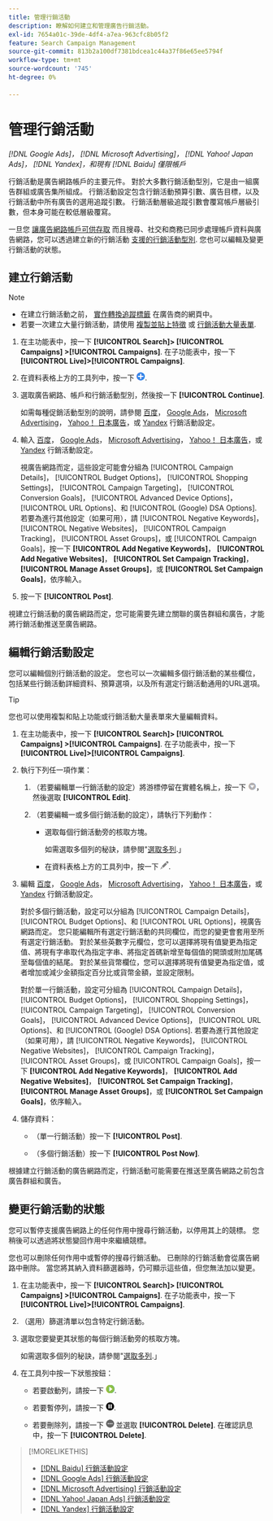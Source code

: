 ```yaml
---
title: 管理行銷活動
description: 瞭解如何建立和管理廣告行銷活動。
exl-id: 7654a01c-39de-4df4-a7ea-963cfc8b05f2
feature: Search Campaign Management
source-git-commit: 813b2a100df7381bdcea1c44a37f86e65ee5794f
workflow-type: tm+mt
source-wordcount: '745'
ht-degree: 0%

---
```


# 管理行銷活動

*[!DNL Google Ads]， [!DNL Microsoft Advertising]， [!DNL Yahoo! Japan Ads]， [!DNL Yandex]，和現有 [!DNL Baidu] 僅限帳戶*

行銷活動是廣告網路帳戶的主要元件。 對於大多數行銷活動型別，它是由一組廣告群組或廣告集所組成。 行銷活動設定包含行銷活動預算引數、廣告目標，以及行銷活動中所有廣告的選用追蹤引數。 行銷活動層級追蹤引數會覆寫帳戶層級引數，但本身可能在較低層級覆寫。

一旦您 [讓廣告網路帳戶可供存取](/help/search-social-commerce/campaign-management/accounts/ad-network-account-manage.md) 而且搜尋、社交和商務已同步處理帳戶資料與廣告網路，您可以透過建立新的行銷活動 [支援的行銷活動型別](/help/search-social-commerce/introduction/supported-inventory.md). 您也可以編輯及變更行銷活動的狀態。

## 建立行銷活動

>[!NOTE]
>
>* 在建立行銷活動之前， [實作轉換追蹤標籤](/help/search-social-commerce/tracking/conversion-tracking-about.md) 在廣告商的網頁中。
>* 若要一次建立大量行銷活動，請使用 [複製並貼上特徵](/help/search-social-commerce/campaign-management/campaigns/copy-paste.md) 或 [行銷活動大量表單](/help/search-social-commerce/campaign-management/bulksheets/bulksheet-about.md).

1. 在主功能表中，按一下 **[!UICONTROL Search]> [!UICONTROL Campaigns] >[!UICONTROL Campaigns]**. 在子功能表中，按一下 **[!UICONTROL Live]>[!UICONTROL Campaigns]**.

1. 在資料表格上方的工具列中，按一下 ![建立](/help/search-social-commerce/assets/add.png "建立").

1. 選取廣告網路、帳戶和行銷活動型別，然後按一下 **[!UICONTROL Continue]**.

   如需每種促銷活動型別的說明，請參閱 [百度](/help/search-social-commerce/campaign-management/campaigns/campaign-settings-baidu.md)， [Google Ads](/help/search-social-commerce/campaign-management/campaigns/campaign-settings-google.md)， [Microsoft Advertising](/help/search-social-commerce/campaign-management/campaigns/campaign-settings-microsoft.md)， [Yahoo！ 日本廣告](/help/search-social-commerce/campaign-management/campaigns/campaign-settings-yahoo-japan.md)，或 [Yandex](/help/search-social-commerce/campaign-management/campaigns/campaign-settings-yandex.md) 行銷活動設定。

1. 輸入 [百度](/help/search-social-commerce/campaign-management/campaigns/campaign-settings-baidu.md)， [Google Ads](/help/search-social-commerce/campaign-management/campaigns/campaign-settings-google.md)， [Microsoft Advertising](/help/search-social-commerce/campaign-management/campaigns/campaign-settings-microsoft.md)， [Yahoo！ 日本廣告](/help/search-social-commerce/campaign-management/campaigns/campaign-settings-yahoo-japan.md)，或 [Yandex](/help/search-social-commerce/campaign-management/campaigns/campaign-settings-yandex.md) 行銷活動設定。

   視廣告網路而定，這些設定可能會分組為 [!UICONTROL Campaign Details]， [!UICONTROL Budget Options]， [!UICONTROL Shopping Settings]， [!UICONTROL Campaign Targeting]， [!UICONTROL Conversion Goals]， [!UICONTROL Advanced Device Options]， [!UICONTROL URL Options]、和 [!UICONTROL (Google) DSA Options]. 若要為進行其他設定（如果可用），請 [!UICONTROL Negative Keywords]， [!UICONTROL Negative Websites]， [!UICONTROL Campaign Tracking]， [!UICONTROL Asset Groups]，或 [!UICONTROL Campaign Goals]，按一下 **[!UICONTROL Add Negative Keywords]**， **[!UICONTROL Add Negative Websites]**， **[!UICONTROL Set Campaign Tracking]**， **[!UICONTROL Manage Asset Groups]**，或 **[!UICONTROL Set Campaign Goals]**，依序輸入。

1. 按一下 **[!UICONTROL Post]**.

視建立行銷活動的廣告網路而定，您可能需要先建立關聯的廣告群組和廣告，才能將行銷活動推送至廣告網路。

## 編輯行銷活動設定

您可以編輯個別行銷活動的設定。 您也可以一次編輯多個行銷活動的某些欄位，包括某些行銷活動詳細資料、預算選項，以及所有選定行銷活動通用的URL選項。

>[!TIP]
>
>您也可以使用複製和貼上功能或行銷活動大量表單來大量編輯資料。

1. 在主功能表中，按一下 **[!UICONTROL Search]> [!UICONTROL Campaigns] >[!UICONTROL Campaigns]**. 在子功能表中，按一下 **[!UICONTROL Live]>[!UICONTROL Campaigns]**.

1. 執行下列任一項作業：

   1. （若要編輯單一行銷活動的設定）將游標停留在實體名稱上，按一下 ![功能表圖示](/help/search-social-commerce/assets/arrow-dropdown-menu.png "功能表圖示")，然後選取 **[!UICONTROL Edit]**.

   1. （若要編輯一或多個行銷活動的設定），請執行下列動作：

      * 選取每個行銷活動旁的核取方塊。

        如需選取多個列的秘訣，請參閱&quot;[選取多列](/help/search-social-commerce/common-tasks/navigation-editing-selection/multiple-rows-select.md).」

      * 在資料表格上方的工具列中，按一下 ![編輯](/help/search-social-commerce/assets/edit.png "編輯").

1. 編輯 [百度](/help/search-social-commerce/campaign-management/campaigns/campaign-settings-baidu.md)， [Google Ads](/help/search-social-commerce/campaign-management/campaigns/campaign-settings-google.md)， [Microsoft Advertising](/help/search-social-commerce/campaign-management/campaigns/campaign-settings-microsoft.md)， [Yahoo！ 日本廣告](/help/search-social-commerce/campaign-management/campaigns/campaign-settings-yahoo-japan.md)，或 [Yandex](/help/search-social-commerce/campaign-management/campaigns/campaign-settings-yandex.md) 行銷活動設定。

   對於多個行銷活動，設定可以分組為 [!UICONTROL Campaign Details]， [!UICONTROL Budget Options]、和 [!UICONTROL URL Options]，視廣告網路而定。 您只能編輯所有選定行銷活動的共同欄位，而您的變更會套用至所有選定行銷活動。 對於某些英數字元欄位，您可以選擇將現有值變更為指定值、將現有字串取代為指定字串、將指定首碼新增至每個值的開頭或附加尾碼至每個值的結尾。 對於某些貨幣欄位，您可以選擇將現有值變更為指定值，或者增加或減少金額指定百分比或貨幣金額，並設定限制。

   對於單一行銷活動，設定可分組為 [!UICONTROL Campaign Details]， [!UICONTROL Budget Options]， [!UICONTROL Shopping Settings]， [!UICONTROL Campaign Targeting]， [!UICONTROL Conversion Goals]， [!UICONTROL Advanced Device Options]， [!UICONTROL URL Options]、和 [!UICONTROL (Google) DSA Options]. 若要為進行其他設定（如果可用），請 [!UICONTROL Negative Keywords]， [!UICONTROL Negative Websites]， [!UICONTROL Campaign Tracking]， [!UICONTROL Asset Groups]，或 [!UICONTROL Campaign Goals]，按一下 **[!UICONTROL Add Negative Keywords]**， **[!UICONTROL Add Negative Websites]**， **[!UICONTROL Set Campaign Tracking]**， **[!UICONTROL Manage Asset Groups]**，或 **[!UICONTROL Set Campaign Goals]**，依序輸入。

1. 儲存資料：

   * （單一行銷活動）按一下 **[!UICONTROL Post]**.

   * （多個行銷活動）按一下 **[!UICONTROL Post Now]**.

根據建立行銷活動的廣告網路而定，行銷活動可能需要在推送至廣告網路之前包含廣告群組和廣告。

## 變更行銷活動的狀態

您可以暫停支援廣告網路上的任何作用中搜尋行銷活動，以停用其上的競標。 您稍後可以透過將狀態變回作用中來繼續競標。

您也可以刪除任何作用中或暫停的搜尋行銷活動。 已刪除的行銷活動會從廣告網路中刪除。 當您將其納入資料篩選器時，仍可顯示這些值，但您無法加以變更。

1. 在主功能表中，按一下 **[!UICONTROL Search]> [!UICONTROL Campaigns] >[!UICONTROL Campaigns]**. 在子功能表中，按一下 **[!UICONTROL Live]>[!UICONTROL Campaigns]**.

1. （選用）篩選清單以包含特定行銷活動。

1. 選取您要變更其狀態的每個行銷活動旁的核取方塊。

   如需選取多個列的秘訣，請參閱&quot;[選取多列](/help/search-social-commerce/common-tasks/navigation-editing-selection/multiple-rows-select.md).」

1. 在工具列中按一下狀態按鈕：

   * 若要啟動列，請按一下 ![啟動](/help/search-social-commerce/assets/activate.png "啟動").

   * 若要暫停列，請按一下 ![暫停](/help/search-social-commerce/assets/pause.png "暫停").

   * 若要刪除列，請按一下 ![更多](/help/search-social-commerce/assets/more.png "更多") 並選取 **[!UICONTROL Delete]**. 在確認訊息中，按一下 **[!UICONTROL Delete]**.

>[!MORELIKETHIS]
>
>* [[!DNL Baidu] 行銷活動設定](/help/search-social-commerce/campaign-management/campaigns/campaign-settings-baidu.md)
>* [[!DNL Google Ads] 行銷活動設定](/help/search-social-commerce/campaign-management/campaigns/campaign-settings-google.md)
>* [[!DNL Microsoft Advertising] 行銷活動設定](/help/search-social-commerce/campaign-management/campaigns/campaign-settings-microsoft.md)
>* [[!DNL Yahoo! Japan Ads] 行銷活動設定](/help/search-social-commerce/campaign-management/campaigns/campaign-settings-yahoo-japan.md)
>* [[!DNL Yandex] 行銷活動設定](/help/search-social-commerce/campaign-management/campaigns/campaign-settings-yandex.md)
